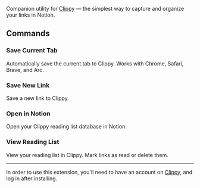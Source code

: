 Companion utility for [Clippy](https://www.clippy.run) — the simplest way to capture and organize your links in Notion.

## Commands

### Save Current Tab

Automatically save the current tab to Clippy. Works with Chrome, Safari, Brave, and Arc.

### Save New Link

Save a new link to Clippy.

### Open in Notion

Open your Clippy reading list database in Notion.

### View Reading List

View your reading list in Clippy. Mark links as read or delete them.

---

In order to use this extension, you'll need to have an account on [Clippy](https://www.clippy.run), and log in after installing.
